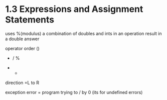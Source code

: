 # 1.3 Expressions and Assignment Statements

uses %(modulus)
a combination of doubles and ints in an operation result in a double answer

operator order
()
* / %
+ - 
direction =L to R

exception error = program trying to / by 0 (its for undefined errors)

